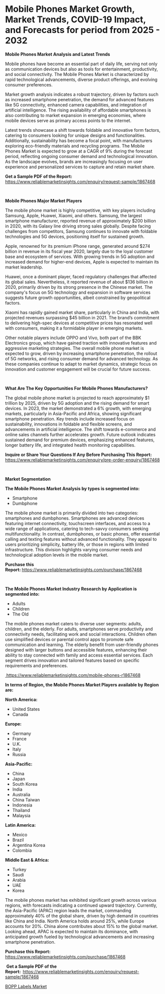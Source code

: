 <p><h1>Mobile Phones Market Growth, Market Trends, COVID-19 Impact, and Forecasts for period from 2025 - 2032</h1></p><p><strong>Mobile Phones Market Analysis and Latest Trends</strong></p>
<p><p>Mobile phones have become an essential part of daily life, serving not only as communication devices but also as tools for entertainment, productivity, and social connectivity. The Mobile Phones Market is characterized by rapid technological advancements, diverse product offerings, and evolving consumer preferences.</p><p>Market growth analysis indicates a robust trajectory, driven by factors such as increased smartphone penetration, the demand for advanced features like 5G connectivity, enhanced camera capabilities, and integration of artificial intelligence. The rising availability of affordable smartphones is also contributing to market expansion in emerging economies, where mobile devices serve as primary access points to the internet.</p><p>Latest trends showcase a shift towards foldable and innovative form factors, catering to consumers looking for unique designs and functionalities. Additionally, sustainability has become a focal point, with manufacturers exploring eco-friendly materials and recycling programs. The Mobile Phones Market is expected to grow at a CAGR of 9% during the forecast period, reflecting ongoing consumer demand and technological innovation. As the landscape evolves, brands are increasingly focusing on user experience and personalized services to capture and retain market share.</p></p>
<p><strong>Get a Sample PDF of the Report:&nbsp;</strong> <a href="https://www.reliablemarketinsights.com/enquiry/request-sample/1867468?utm_campaign=3196&utm_medium=2&utm_source=Github&utm_content=ia&utm_term=04042025&utm_id=mobile-phones">https://www.reliablemarketinsights.com/enquiry/request-sample/1867468</a></p>
<p>&nbsp;</p>
<p><strong>Mobile Phones Major Market Players</strong></p>
<p><p>The mobile phone market is highly competitive, with key players including Samsung, Apple, Huawei, Xiaomi, and others. Samsung, the largest smartphone manufacturer, reported revenue of approximately $200 billion in 2020, with its Galaxy line driving strong sales globally. Despite facing challenges from competitors, Samsung continues to innovate with foldable technologies and 5G devices, positioning itself for sustained growth.</p><p>Apple, renowned for its premium iPhone range, generated around $274 billion in revenue in its fiscal year 2020, largely due to the loyal customer base and ecosystem of services. With growing trends in 5G adoption and increased demand for higher-end devices, Apple is expected to maintain its market leadership.</p><p>Huawei, once a dominant player, faced regulatory challenges that affected its global sales. Nevertheless, it reported revenue of about $136 billion in 2020, primarily driven by its strong presence in the Chinese market. The company's focus on 5G technology and expansion in software services suggests future growth opportunities, albeit constrained by geopolitical factors.</p><p>Xiaomi has rapidly gained market share, particularly in China and India, with projected revenues surpassing $45 billion in 2021. The brand’s commitment to delivering high-spec devices at competitive prices has resonated well with consumers, making it a formidable player in emerging markets.</p><p>Other notable players include OPPO and Vivo, both part of the BBK Electronics group, which have gained traction with innovative features and aggressive marketing strategies. The overall mobile phone market is expected to grow, driven by increasing smartphone penetration, the rollout of 5G networks, and rising consumer demand for advanced technology. As these companies continue to adapt to market dynamics, strategic focus on innovation and customer engagement will be crucial for future success.</p></p>
<p>&nbsp;</p>
<p><strong>What Are The Key Opportunities For Mobile Phones Manufacturers?</strong></p>
<p><p>The global mobile phone market is projected to reach approximately $1 trillion by 2025, driven by 5G adoption and the rising demand for smart devices. In 2023, the market demonstrated a 6% growth, with emerging markets, particularly in Asia-Pacific and Africa, showing significant smartphone penetration. Key trends include increased focus on sustainability, innovations in foldable and flexible screens, and advancements in artificial intelligence. The shift towards e-commerce and online sales channels further accelerates growth. Future outlook indicates sustained demand for premium devices, emphasizing enhanced features, longer battery life, and integrated health monitoring capabilities.</p></p>
<p><strong>Inquire or Share Your Questions If Any Before Purchasing This Report:</strong> <a href="https://www.reliablemarketinsights.com/enquiry/pre-order-enquiry/1867468?utm_campaign=3196&utm_medium=2&utm_source=Github&utm_content=ia&utm_term=04042025&utm_id=mobile-phones">https://www.reliablemarketinsights.com/enquiry/pre-order-enquiry/1867468</a></p>
<p>&nbsp;</p>
<p><strong>Market Segmentation</strong></p>
<p><strong>The Mobile Phones Market Analysis by types is segmented into:</strong></p>
<p><ul><li>Smartphone</li><li>Dumbphone</li></ul></p>
<p><p>The mobile phone market is primarily divided into two categories: smartphones and dumbphones. Smartphones are advanced devices featuring internet connectivity, touchscreen interfaces, and access to a wide range of applications, catering to tech-savvy consumers seeking multifunctionality. In contrast, dumbphones, or basic phones, offer essential calling and texting features without advanced functionality. They appeal to users prioritizing simplicity, battery life, or those in regions with limited infrastructure. This division highlights varying consumer needs and technological adoption levels in the mobile market.</p></p>
<p><strong>Purchase this Report:&nbsp;</strong><a href="https://www.reliablemarketinsights.com/purchase/1867468?utm_campaign=3196&utm_medium=2&utm_source=Github&utm_content=ia&utm_term=04042025&utm_id=mobile-phones">https://www.reliablemarketinsights.com/purchase/1867468</a></p>
<p>&nbsp;</p>
<p><strong>The Mobile Phones Market Industry Research by Application is segmented into:</strong></p>
<p><ul><li>Adults</li><li>Children</li><li>The Old</li></ul></p>
<p><p>The mobile phones market caters to diverse user segments: adults, children, and the elderly. For adults, smartphones serve productivity and connectivity needs, facilitating work and social interactions. Children often use simplified devices or parental control apps to promote safe communication and learning. The elderly benefit from user-friendly phones designed with larger buttons and accessible features, enhancing their ability to stay connected with family and access essential services. Each segment drives innovation and tailored features based on specific requirements and preferences.</p></p>
<p><a href="https://www.reliablemarketinsights.com/mobile-phones-r1867468?utm_campaign=3196&utm_medium=2&utm_source=Github&utm_content=ia&utm_term=04042025&utm_id=mobile-phones">&nbsp;https://www.reliablemarketinsights.com/mobile-phones-r1867468</a></p>
<p><strong>In terms of Region, the Mobile Phones Market Players available by Region are:</strong></p>
<p>
    <p> <strong> North America: </strong>
        <ul>
            <li>United States</li>
            <li>Canada</li>
        </ul>
        </p> 
    <p> <strong> Europe: </strong>
        <ul>
            <li>Germany</li>
            <li>France</li>
            <li>U.K.</li>
            <li>Italy</li>
            <li>Russia</li>
        </ul>
        </p> 
    <p> <strong> Asia-Pacific: </strong>
        <ul>
            <li>China</li>
            <li>Japan</li>
            <li>South Korea</li>
            <li>India</li>
            <li>Australia</li>
            <li>China Taiwan</li>
            <li>Indonesia</li>
            <li>Thailand</li>
            <li>Malaysia</li>
        </ul>
        </p> 
    <p> <strong> Latin America: </strong>
        <ul>
            <li>Mexico</li>
            <li>Brazil</li>
            <li>Argentina Korea</li>
            <li>Colombia</li>
        </ul>
        </p> 
    <p> <strong> Middle East & Africa: </strong>
        <ul>
            <li>Turkey</li>
            <li>Saudi</li>
            <li>Arabia</li>
            <li>UAE</li>
            <li>Korea</li>
        </ul>
    </p>
    </p>
<p><p>The mobile phones market has exhibited significant growth across various regions, with forecasts indicating a continued upward trajectory. Currently, the Asia-Pacific (APAC) region leads the market, commanding approximately 40% of the global share, driven by high demand in countries like China and India. North America holds around 25%, while Europe accounts for 20%. China alone contributes about 15% to the global market. Looking ahead, APAC is expected to maintain its dominance, with anticipated growth fueled by technological advancements and increasing smartphone penetration.</p></p>
<p><strong>Purchase this Report: </strong><a href="https://www.reliablemarketinsights.com/purchase/1867468?utm_campaign=3196&utm_medium=2&utm_source=Github&utm_content=ia&utm_term=04042025&utm_id=mobile-phones">https://www.reliablemarketinsights.com/purchase/1867468</a></p>
<p>&nbsp;<strong>Get a Sample PDF of the Report:&nbsp;&nbsp;</strong><a href="https://www.reliablemarketinsights.com/enquiry/request-sample/1867468?utm_campaign=3196&utm_medium=2&utm_source=Github&utm_content=ia&utm_term=04042025&utm_id=mobile-phones">https://www.reliablemarketinsights.com/enquiry/request-sample/1867468</a></p>
<p><strong></strong></p>
<p><p><a href="https://github.com/geyangvayora/Market-Research-Report-List-1/blob/main/bopp-labels-market.md?utm_campaign=3196&utm_medium=2&utm_source=Github&utm_content=ia&utm_term=04042025&utm_id=mobile-phones">BOPP Labels Market</a></p></p>